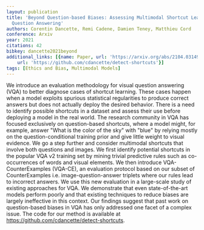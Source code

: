 ```yaml
---
layout: publication
title: 'Beyond Question-based Biases: Assessing Multimodal Shortcut Learning In Visual
  Question Answering'
authors: Corentin Dancette, Remi Cadene, Damien Teney, Matthieu Cord
conference: Arxiv
year: 2021
citations: 42
bibkey: dancette2021beyond
additional_links: [{name: Paper, url: 'https://arxiv.org/abs/2104.03149'}, {name: Code,
    url: 'https://github.com/cdancette/detect-shortcuts'}]
tags: [Ethics and Bias, Multimodal Models]
---
```

We introduce an evaluation methodology for visual question answering (VQA) to
better diagnose cases of shortcut learning. These cases happen when a model
exploits spurious statistical regularities to produce correct answers but does
not actually deploy the desired behavior. There is a need to identify possible
shortcuts in a dataset and assess their use before deploying a model in the
real world. The research community in VQA has focused exclusively on
question-based shortcuts, where a model might, for example, answer "What is the
color of the sky" with "blue" by relying mostly on the question-conditional
training prior and give little weight to visual evidence. We go a step further
and consider multimodal shortcuts that involve both questions and images. We
first identify potential shortcuts in the popular VQA v2 training set by mining
trivial predictive rules such as co-occurrences of words and visual elements.
We then introduce VQA-CounterExamples (VQA-CE), an evaluation protocol based on
our subset of CounterExamples i.e. image-question-answer triplets where our
rules lead to incorrect answers. We use this new evaluation in a large-scale
study of existing approaches for VQA. We demonstrate that even state-of-the-art
models perform poorly and that existing techniques to reduce biases are largely
ineffective in this context. Our findings suggest that past work on
question-based biases in VQA has only addressed one facet of a complex issue.
The code for our method is available at
https://github.com/cdancette/detect-shortcuts.